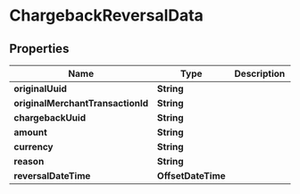 

# ChargebackReversalData


## Properties

| Name | Type | Description | Notes |
|------------ | ------------- | ------------- | -------------|
|**originalUuid** | **String** |  |  [optional] |
|**originalMerchantTransactionId** | **String** |  |  [optional] |
|**chargebackUuid** | **String** |  |  [optional] |
|**amount** | **String** |  |  [optional] |
|**currency** | **String** |  |  [optional] |
|**reason** | **String** |  |  [optional] |
|**reversalDateTime** | **OffsetDateTime** |  |  [optional] |



